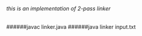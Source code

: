 ###### this is an implementation of 2-pass linker
######javac linker.java
######java linker input.txt
